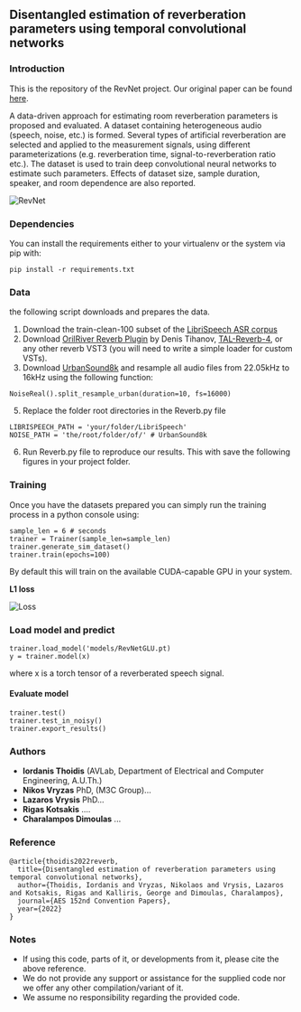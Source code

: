 ## Disentangled estimation of reverberation parameters using temporal convolutional networks


### Introduction

This is the repository of the RevNet project. Our original paper can be found [here](https://aes.org/link).

A data-driven approach for estimating room reverberation parameters is proposed and evaluated. A dataset containing heterogeneous audio (speech, noise, etc.) is formed. Several types of artificial reverberation are selected and applied to the measurement signals, using different parameterizations (e.g. reverberation time, signal-to-reverberation ratio etc.). The dataset is used to train deep convolutional neural networks to estimate such parameters. Effects of dataset size, sample duration, speaker, and room dependence are also reported. 

![RevNet](model.png)


### Dependencies

You can install the requirements either to your virtualenv or the system via pip with:

```
pip install -r requirements.txt
```

### Data
the following script downloads and prepares the data.

1. Download the train-clean-100 subset of the [LibriSpeech ASR corpus](https://www.openslr.org/12) 
2. Download [OrilRiver Reverb Plugin](https://www.kvraudio.com/product/orilriver-by-denis-tihanov) by Denis Tihanov, [TAL-Reverb-4](https://tal-software.com/products/tal-reverb-4), or any other reverb VST3 (you will need to write a simple loader for custom VSTs).
3. Download [UrbanSound8k](https://zenodo.org/record/1203745#.YiZg1C8Rpqs) and resample all audio files from 22.05kHz to 16kHz using the following function:
```
NoiseReal().split_resample_urban(duration=10, fs=16000)
```
5. Replace the folder root directories in the Reverb.py file
```
LIBRISPEECH_PATH = 'your/folder/LibriSpeech'
NOISE_PATH = 'the/root/folder/of/' # UrbanSound8k
```
6. Run Reverb.py file to reproduce our results. This with save the following figures in your project folder.


### Training

Once you have the datasets prepared you can simply run the training process in a python console using:

```
sample_len = 6 # seconds
trainer = Trainer(sample_len=sample_len)
trainer.generate_sim_dataset()
trainer.train(epochs=100)
```
By default this will train on the available CUDA-capable GPU in your system.

**L1 loss**

![Loss](images/training_loss.png)

### Load model and predict
```
trainer.load_model('models/RevNetGLU.pt)
y = trainer.model(x)
```
where x is a torch tensor of a reverberated speech signal.

#### Evaluate model

```
trainer.test()
trainer.test_in_noisy()
trainer.export_results()
```

### Authors

* **Iordanis Thoidis** (AVLab, Department of Electrical and Computer Engineering, A.U.Th.)
* **Nikos Vryzas** PhD, (M3C Group)...
* **Lazaros Vrysis** PhD...
* **Rigas Kotsakis** ....
* **Charalampos Dimoulas** ...
 
### Reference

```
@article{thoidis2022reverb,
  title={Disentangled estimation of reverberation parameters using temporal convolutional networks},
  author={Thoidis, Iordanis and Vryzas, Nikolaos and Vrysis, Lazaros and Kotsakis, Rigas and Kalliris, George and Dimoulas, Charalampos},
  journal={AES 152nd Convention Papers},
  year={2022}
}
```

### Notes

* If using this code, parts of it, or developments from it, please cite the above reference.
* We do not provide any support or assistance for the supplied code nor we offer any other compilation/variant of it.
* We assume no responsibility regarding the provided code.
